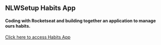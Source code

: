 ## NLWSetup Habits App

#### Coding with Rocketseat and building together an application to manage ours habits.

[Click here to access Habits App](https://pestana-catumbela.github.io/NLWSetup/)